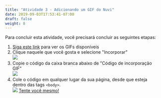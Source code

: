 ```yaml
---
title: "Atividade 3 - Adicionando um GIF do Nuvi"
date: 2019-09-03T17:53:41-07:00
draft: false
weight: 8
---
```


Para concluir esta atividade, você precisará concluir as seguintes etapas:

1. <a href="https://giphy.com/nuevofoundation" target="_blank">Siga este link</a> para ver os GIFs disponíveis
2. Clique naquele que você gosta e selecione "Incorporar" <br>
     <img src="../media/nuevo-.png"/>
3. Copie o código da caixa branca abaixo de "Código de incorporação GIF"<br>
     <img src="../media/giphy-embed-instruction.PNG" />
4. Cole o código em qualquer lugar da sua página, desde que esteja dentro das tags <code>&lt;body&gt;</code>.<br>
     <img src="https://qyauda.dm.files.1drv.com/y4mWCkifMfvdIaCqGW09zaPjD40e01lWkslVcULewSkHTta3krUbVk_9gF0un3CRjC7OZV_kee2RVhYze2QWcTuB9QJdjFCa_ODpEO4tcmELYwxy 3cVRtswz3IeVyX6R9CuT9hLlbajdX7y0zm9otMQ2M5Ejq81FSaRAnXdK0KMNAPq_QdzEhOuiuHlKleDGFQdYjtx7nKiayg2HSUuq16n0w?largura=419&altura=228&modo de corte=nenhum" />
<a class="my-2 mx-4 btn btn-info" href="https://codepen.io/Sunny-Dee/pen/moqzmP" target="_blank">Tente você mesmo!</a>

